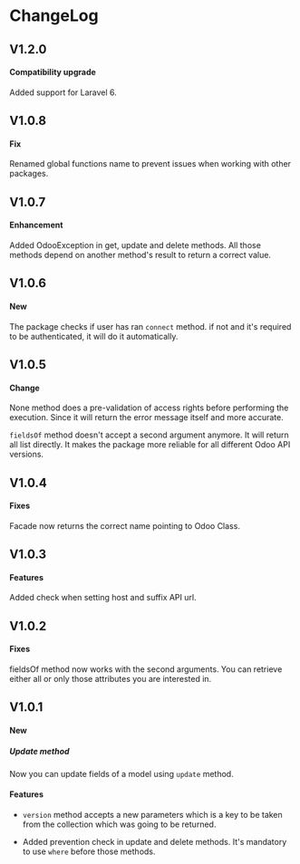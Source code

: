#   ChangeLog

## V1.2.0

#### Compatibility upgrade

Added support for Laravel 6.


## V1.0.8

#### Fix

Renamed global functions name to prevent issues when working with other packages.


## V1.0.7

#### Enhancement

Added OdooException in get, update and delete methods.
All those methods depend on another method's result to return a correct value.


## V1.0.6

#### New

The package checks if user has ran `connect` method. if not and it's required to be authenticated, it will do it automatically.


## V1.0.5

#### Change

None method does a pre-validation of access rights before performing the execution. 
Since it will return the error message itself and more accurate.

`fieldsOf` method doesn't accept a second argument anymore. It will return all list directly.
It makes the package more reliable for all different Odoo API versions.


## V1.0.4

#### Fixes

Facade now returns the correct name pointing to Odoo Class.


## V1.0.3

#### Features

Added check when setting host and suffix API url.


## V1.0.2

#### Fixes

fieldsOf method now works with the second arguments.
You can retrieve either all or only those attributes you are interested in. 


## V1.0.1

#### New

##### Update method

Now you can update fields of a model using `update` method.

#### Features

* `version` method accepts a new parameters which is a key to be taken from the collection which was going to be returned.

* Added prevention check in update and delete methods. It's mandatory to use `where` before those methods.